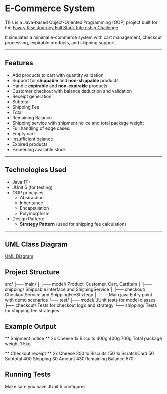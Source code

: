 # E-Commerce System

This is a Java-based Object-Oriented Programming (OOP) project built for the [Fawry Rise Journey Full Stack Internship Challenge](https://fawry-internship.notion.site/22573781f94380039bd8e91e04dbef83?pvs=105).

It simulates a minimal e-commerce system with cart management, checkout processing, expirable products, and shipping support.

---

## Features

-  Add products to cart with quantity validation
-  Support for **shippable** and **non-shippable** products
-  Handle **expirable** and **non-expirable** products
-  Customer checkout with balance deduction and validation
-  Receipt generation:
  - Subtotal
  - Shipping Fee
  - Total
  - Remaining Balance
-  Shipping service with shipment notice and total package weight
-  Full handling of edge cases:
  - Empty cart
  - Insufficient balance
  - Expired products
  - Exceeding available stock

---

##  Technologies Used

- Java 17+
- JUnit 5 (for testing)
- OOP principles:
  - Abstraction
  - Inheritance
  - Encapsulation
  - Polymorphism
- Design Pattern:
  - **Strategy Pattern** (used for shipping fee calculation)

---
## UML Class Diagram

[UML Diagram](docs/UML.png)

##  Project Structure
src/
├── main/
│ ├── model/  Product, Customer, Cart, CartItem
│ ├── shipping/  Shippable interface and ShippingService
│ ├── checkout/  CheckoutService and ShippingFeeStrategy
│ └── Main.java  Entry point with demo scenarios
└── test/
├── model/ JUnit tests for model classes
├── checkout/ Tests for checkout logic and strategy
└── shipping/ Tests for shipping fee strategies  
## Example Output

** Shipment notice **
2x Cheese
1x Biscuits
400g
400g
700g
Total package weight 1.5kg

** Checkout receipt **
2x Cheese 200
1x Biscuits 150
1x ScratchCard 50
Subtotal 400
Shipping 30
Amount 430
Remaining Balance 570

## Running Tests

Make sure you have JUnit 5 configured.

